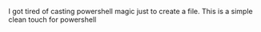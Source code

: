 I got tired of casting powershell magic just to create a file. This is a simple clean touch for powershell
